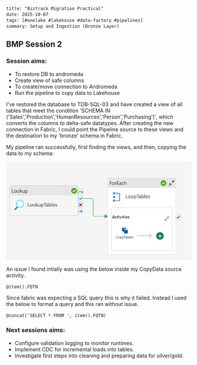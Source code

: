 ```
title: "Biztrack Migration Practical"
date: 2025-10-07
tags: [#onelake #lakehouse #data-factory #pipelines]
summary: Setup and Ingestion (Bronze Layer) 
```
## BMP Session 2

### Session aims:
- To restore DB to andromeda
- Create view of safe columns
- To create/move connection to Andromeda
- Run the pipeline to copy data to Lakehouse


I've restored the database to TDB-SQL-03 and have created a view of all tables that meet the condition 'SCHEMA IN ('Sales','Production','HumanResources','Person','Purchasing')', which converts the columns to delta-safe datatypes. After creating the new connection in Fabric, I could point the Pipeline source to these views and the destination to my 'bronze' schema in Fabric.

My pipeline ran successfully, first finding the views, and then, copying the data to my schema:

![image](../../../images-diagrams/migration-pipeline-bronze2.png)

An issue I found intially was using the below inside my CopyData source activity. 
```
@item().FQTN
```
Since fabric was expecting a SQL query this is why it failed. Instead I used the below to format a query and this ran without issue.
```
@concat('SELECT * FROM ', item().FQTN)
```

### Next sessions aims:
- Configure validation logging to monitor runtimes.
- Implement CDC for incremental loads into tables.
- Investigate first steps into cleaning and preparing data for silver/gold.